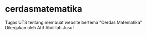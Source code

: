 # cerdasmatematika
Tugas UTS tentang membuat website bertema "Cerdas Matematika" Dikerjakan oleh Afif Abdillah Jusuf
